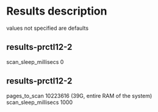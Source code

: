 # Results description
values not specified are defaults

## results-prctl12-2
scan_sleep_millisecs 0

## results-prctl12-2
pages_to_scan 10223616 (39G, entire RAM of the system) 
scan_sleep_millisecs 1000
